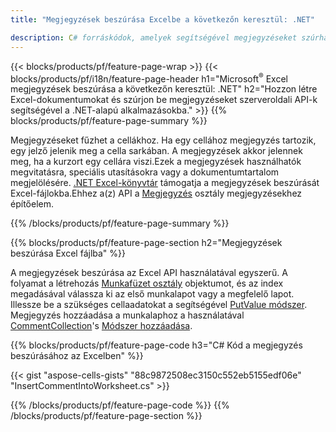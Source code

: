 ```yaml
---
title: "Megjegyzések beszúrása Excelbe a következőn keresztül: .NET"

description: C# forráskódok, amelyek segítségével megjegyzéseket szúrhat be Microsoft Excel-fájlokba a .NET Library használatával. 
---
```

{{< blocks/products/pf/feature-page-wrap >}}
{{< blocks/products/pf/i18n/feature-page-header h1="Microsoft<sup>&reg;</sup> Excel megjegyzések beszúrása a következőn keresztül: .NET" h2="Hozzon létre Excel-dokumentumokat és szúrjon be megjegyzéseket szerveroldali API-k segítségével a .NET-alapú alkalmazásokba." >}}
{{% blocks/products/pf/feature-page-summary %}}

Megjegyzéseket fűzhet a cellákhoz. Ha egy cellához megjegyzés tartozik, egy jelző jelenik meg a cella sarkában. A megjegyzések akkor jelennek meg, ha a kurzort egy cellára viszi.Ezek a megjegyzések használhatók megvitatásra, speciális utasításokra vagy a dokumentumtartalom megjelölésére. [.NET Excel-könyvtár](/cells/net/) támogatja a megjegyzések beszúrását Excel-fájlokba.Ehhez a(z) API a [Megjegyzés](https://reference.aspose.com/cells/net/aspose.cells/comment) osztály megjegyzésekhez építőelem.

{{% /blocks/products/pf/feature-page-summary %}}

{{% blocks/products/pf/feature-page-section h2="Megjegyzések beszúrása Excel fájlba" %}}

A megjegyzések beszúrása az Excel API használatával egyszerű. A folyamat a létrehozás [Munkafüzet osztály](https://reference.aspose.com/cells/net/aspose.cells/workbook) objektumot, és az index megadásával válassza ki az első munkalapot vagy a megfelelő lapot. Illessze be a szükséges cellaadatokat a segítségével [PutValue módszer](https://reference.aspose.com/cells/net/aspose.cells/cell/methods/putvalue/index). Megjegyzés hozzáadása a munkalaphoz a használatával [CommentCollection](https://reference.aspose.com/cells/net/aspose.cells/commentcollection)'s [Módszer hozzáadása](https://reference.aspose.com/cells/net/aspose.cells.commentcollection/add/methods/1).

{{% blocks/products/pf/feature-page-code h3="C# Kód a megjegyzés beszúrásához az Excelben" %}}

{{< gist "aspose-cells-gists" "88c9872508ec3150c552eb5155edf06e" "InsertCommentIntoWorksheet.cs" >}}

{{% /blocks/products/pf/feature-page-code %}}
{{% /blocks/products/pf/feature-page-section %}}
